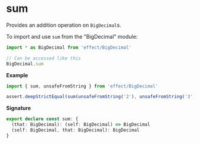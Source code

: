 # sum

Provides an addition operation on `BigDecimal`s.

To import and use `sum` from the "BigDecimal" module:

```ts
import * as BigDecimal from 'effect/BigDecimal'

// Can be accessed like this
BigDecimal.sum
```

**Example**

```ts
import { sum, unsafeFromString } from 'effect/BigDecimal'

assert.deepStrictEqual(sum(unsafeFromString('2'), unsafeFromString('3')), unsafeFromString('5'))
```

**Signature**

```ts
export declare const sum: {
  (that: BigDecimal): (self: BigDecimal) => BigDecimal
  (self: BigDecimal, that: BigDecimal): BigDecimal
}
```
